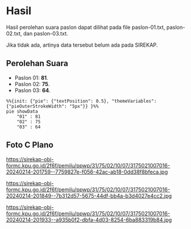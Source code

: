 # Hasil

Hasil perolehan suara paslon dapat dilihat pada file paslon-01.txt, paslon-02.txt, dan paslon-03.txt.

Jika tidak ada, artinya data tersebut belum ada pada SIREKAP.

## Perolehan Suara

 * Paslon 01: **81**.
 * Paslon 02: **75**.
 * Paslon 03: **64**.

```mermaid
%%{init: {"pie": {"textPosition": 0.5}, "themeVariables": {"pieOuterStrokeWidth": "5px"}} }%%
pie showData
    "01" : 81
    "02" : 75
    "03" : 64
```
## Foto C Plano

https://sirekap-obj-formc.kpu.go.id/2f6f/pemilu/ppwp/31/75/02/10/07/3175021007016-20240214-201759--7759827e-f056-42ac-ab18-0dd38f8bfeca.jpg

https://sirekap-obj-formc.kpu.go.id/2f6f/pemilu/ppwp/31/75/02/10/07/3175021007016-20240214-201849--7b312d57-5675-44df-bb4a-b3d4027e4cc2.jpg

https://sirekap-obj-formc.kpu.go.id/2f6f/pemilu/ppwp/31/75/02/10/07/3175021007016-20240214-201933--a935b0f2-dbfa-4d03-8254-6ba883319b84.jpg
